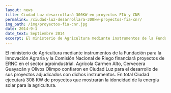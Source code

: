 ```yaml
---
layout: news
title: Ciudad Luz desarrollará 300KW en proyectos FIA y CNR
permalink: /ciudad-luz-desarrollara-300kw-proyectos-fia-cnr/
img_path: /img/proyectos-fia-cnr.jpg
date: 2014-9-1
date_text: Septiembre 2014
excerpt: El ministerio de Agricultura mediante instrumentos de la Fundación para la Innovación Agraria y la Comisión Nacional de Riego financiará proyectos de...
---
```


El ministerio de Agricultura mediante instrumentos de la Fundación para la Innovación Agraria y la Comisión Nacional de Riego financiará proyectos de ERNC en el sector agroindustrial. Agrícola Carmen Alto, Cervecera Guayacán y Olivos Olimpo confiaron en Ciudad Luz para el desarrollo de sus proyectos adjudicados con dichos instrumentos. En total Ciudad ejecutará 308 KW de proyectos que mostrarán la idoneidad de la energía solar para la agricultura.
